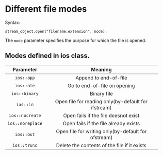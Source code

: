 # Different file modes

Syntax:

`stream_object.open("filename.extension", mode);`

The `mode` parameter specifies the purpose for which the file is opened.


## Modes defined in **ios** class.

|Parameter|Meaning|
|:-------:|:-----:|
|`ios::app`|Append to end-of-file|
|`ios::ate`|Go to end-of-file on opening|
|`ios::binary`|Binary file|
|`ios::in`|Open file for reading only(by-default for ifstream)|
|`ios::nocreate`|Open fails if the file doesnot exist|
|`ios::noreplace`|Open fails if the file already exists|
|`ios::out`|Open file for writing only(by-default for ofstream)|
|`ios::trunc`|Delete the contents of the file if it exists|
